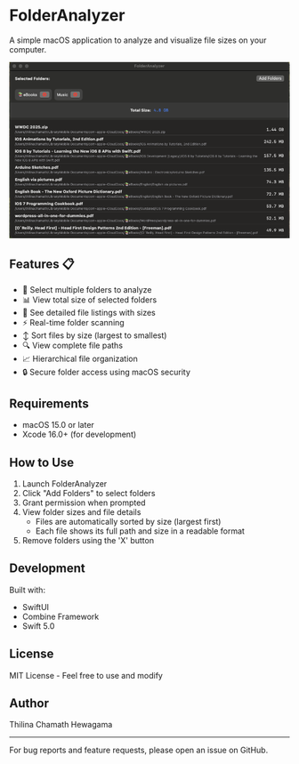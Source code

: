 # FolderAnalyzer

A simple macOS application to analyze and visualize file sizes on your computer.

![Thumbnail](images/thumbnail.png)

## Features 📋

- 📂 Select multiple folders to analyze
- 📊 View total size of selected folders
- 📝 See detailed file listings with sizes
- ⚡️ Real-time folder scanning
- ↕️ Sort files by size (largest to smallest)
- 🔍 View complete file paths
- 📈 Hierarchical file organization
- 🔒 Secure folder access using macOS security

## Requirements

- macOS 15.0 or later
- Xcode 16.0+ (for development)

## How to Use

1. Launch FolderAnalyzer
2. Click "Add Folders" to select folders
3. Grant permission when prompted
4. View folder sizes and file details
   - Files are automatically sorted by size (largest first)
   - Each file shows its full path and size in a readable format
5. Remove folders using the 'X' button

## Development

Built with:
- SwiftUI
- Combine Framework
- Swift 5.0

## License

MIT License - Feel free to use and modify

## Author

Thilina Chamath Hewagama

---

For bug reports and feature requests, please open an issue on GitHub.

